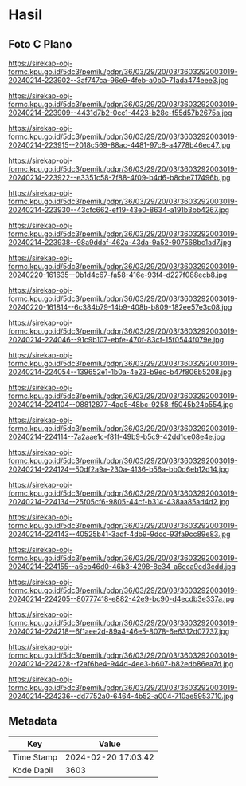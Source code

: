 # Hasil

## Foto C Plano

https://sirekap-obj-formc.kpu.go.id/5dc3/pemilu/pdpr/36/03/29/20/03/3603292003019-20240214-223902--3af747ca-96e9-4feb-a0b0-71ada474eee3.jpg

https://sirekap-obj-formc.kpu.go.id/5dc3/pemilu/pdpr/36/03/29/20/03/3603292003019-20240214-223909--4431d7b2-0cc1-4423-b28e-f55d57b2675a.jpg

https://sirekap-obj-formc.kpu.go.id/5dc3/pemilu/pdpr/36/03/29/20/03/3603292003019-20240214-223915--2018c569-88ac-4481-97c8-a4778b46ec47.jpg

https://sirekap-obj-formc.kpu.go.id/5dc3/pemilu/pdpr/36/03/29/20/03/3603292003019-20240214-223922--e3351c58-7f88-4f09-b4d6-b8cbe717496b.jpg

https://sirekap-obj-formc.kpu.go.id/5dc3/pemilu/pdpr/36/03/29/20/03/3603292003019-20240214-223930--43cfc662-ef19-43e0-8634-a191b3bb4267.jpg

https://sirekap-obj-formc.kpu.go.id/5dc3/pemilu/pdpr/36/03/29/20/03/3603292003019-20240214-223938--98a9ddaf-462a-43da-9a52-907568bc1ad7.jpg

https://sirekap-obj-formc.kpu.go.id/5dc3/pemilu/pdpr/36/03/29/20/03/3603292003019-20240220-161635--0b1d4c67-fa58-416e-93f4-d227f088ecb8.jpg

https://sirekap-obj-formc.kpu.go.id/5dc3/pemilu/pdpr/36/03/29/20/03/3603292003019-20240220-161814--6c384b79-14b9-408b-b809-182ee57e3c08.jpg

https://sirekap-obj-formc.kpu.go.id/5dc3/pemilu/pdpr/36/03/29/20/03/3603292003019-20240214-224046--91c9b107-ebfe-470f-83cf-15f0544f079e.jpg

https://sirekap-obj-formc.kpu.go.id/5dc3/pemilu/pdpr/36/03/29/20/03/3603292003019-20240214-224054--139652e1-1b0a-4e23-b9ec-b47f806b5208.jpg

https://sirekap-obj-formc.kpu.go.id/5dc3/pemilu/pdpr/36/03/29/20/03/3603292003019-20240214-224104--08812877-4ad5-48bc-9258-f5045b24b554.jpg

https://sirekap-obj-formc.kpu.go.id/5dc3/pemilu/pdpr/36/03/29/20/03/3603292003019-20240214-224114--7a2aae1c-f81f-49b9-b5c9-42dd1ce08e4e.jpg

https://sirekap-obj-formc.kpu.go.id/5dc3/pemilu/pdpr/36/03/29/20/03/3603292003019-20240214-224124--50df2a9a-230a-4136-b56a-bb0d6eb12d14.jpg

https://sirekap-obj-formc.kpu.go.id/5dc3/pemilu/pdpr/36/03/29/20/03/3603292003019-20240214-224134--25f05cf6-9805-44cf-b314-438aa85ad4d2.jpg

https://sirekap-obj-formc.kpu.go.id/5dc3/pemilu/pdpr/36/03/29/20/03/3603292003019-20240214-224143--40525b41-3adf-4db9-9dcc-93fa9cc89e83.jpg

https://sirekap-obj-formc.kpu.go.id/5dc3/pemilu/pdpr/36/03/29/20/03/3603292003019-20240214-224155--a6eb46d0-46b3-4298-8e34-a6eca9cd3cdd.jpg

https://sirekap-obj-formc.kpu.go.id/5dc3/pemilu/pdpr/36/03/29/20/03/3603292003019-20240214-224205--80777418-e882-42e9-bc90-d4ecdb3e337a.jpg

https://sirekap-obj-formc.kpu.go.id/5dc3/pemilu/pdpr/36/03/29/20/03/3603292003019-20240214-224218--6f1aee2d-89a4-46e5-8078-6e6312d07737.jpg

https://sirekap-obj-formc.kpu.go.id/5dc3/pemilu/pdpr/36/03/29/20/03/3603292003019-20240214-224228--f2af6be4-944d-4ee3-b607-b82edb86ea7d.jpg

https://sirekap-obj-formc.kpu.go.id/5dc3/pemilu/pdpr/36/03/29/20/03/3603292003019-20240214-224236--dd7752a0-6464-4b52-a004-710ae5953710.jpg


## Metadata

| Key        | Value               |
| ---------- | ------------------- |
| Time Stamp | 2024-02-20 17:03:42 |
| Kode Dapil | 3603                |



